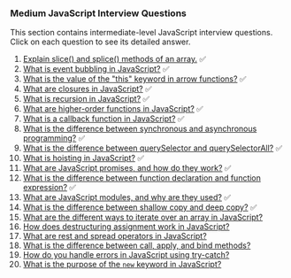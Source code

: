 ### Medium JavaScript Interview Questions

This section contains intermediate-level JavaScript interview questions. Click on each question to see its detailed answer.

1.  [Explain slice() and splice() methods of an array.](Explain-slice-and-splice.md) ✅
2.  [What is event bubbling in JavaScript?](Event-bubbling-in-JS.md) ✅
3.  [What is the value of the "this" keyword in arrow functions?](Value-of-this-in-arrow-functions.md) ✅
4.  [What are closures in JavaScript?](Closures-in-JS.md) ✅
5.  [What is recursion in JavaScript?](Recursion-in-JS.md) ✅
6.  [What are higher-order functions in JavaScript?](Higher-order-functions-in-JS.md) ✅
7.  [What is a callback function in JavaScript?](Callback-functions-in-JS.md) ✅
8.  [What is the difference between synchronous and asynchronous programming?](Difference-between-sync-and-async.md) ✅
9.  [What is the difference between querySelector and querySelectorAll?](Difference-between-querySelector-and-querySelectorAll.md) ✅
10. [What is hoisting in JavaScript?](Hoisting-in-JS.md) ✅
11. [What are JavaScript promises, and how do they work?](Promises-in-JS.md) ✅
12. [What is the difference between function declaration and function expression?](Function-declaration-vs-expression.md) ✅
13. [What are JavaScript modules, and why are they used?](JavaScript-modules.md) ✅
14. [What is the difference between shallow copy and deep copy?](Shallow-vs-deep-copy.md) ✅
15. [What are the different ways to iterate over an array in JavaScript?](Array-iteration-methods.md)
16. [How does destructuring assignment work in JavaScript?](Destructuring-assignment.md)
17. [What are rest and spread operators in JavaScript?](Rest-and-spread-operators.md)
18. [What is the difference between call, apply, and bind methods?](Call-apply-bind-methods.md)
19. [How do you handle errors in JavaScript using try-catch?](Try-catch-error-handling.md)
20. [What is the purpose of the `new` keyword in JavaScript?](Purpose-of-new-keyword.md)
